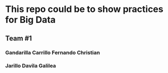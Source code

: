 # This repo could be to show practices for Big Data
## Team #1 
### Gandarilla Carrillo Fernando Christian
### Jarillo Davila Galilea
